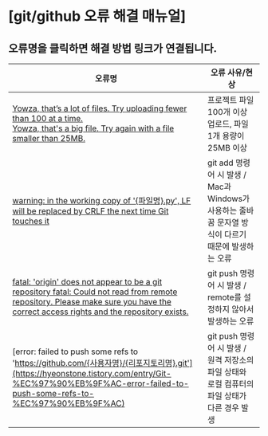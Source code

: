 # [git/github 오류 해결 매뉴얼]

## 오류명을 클릭하면 해결 방법 링크가 연결됩니다.
| 오류명 | 오류 사유/현상 |
|-------|-------|
| [Yowza, that’s a lot of files. Try uploading fewer than 100 at a time.](https://hyeonstone.tistory.com/entry/%EA%B9%83%ED%97%88%EB%B8%8C-Yowza-that%E2%80%99s-a-lot-of-files-Try-uploading-fewer-than-100-at-a-time-%EC%98%A4%EB%A5%98-100%EA%B0%9C-%EB%84%98%EB%8A%94-%EB%8C%80%ED%98%95-%ED%8C%8C%EC%9D%BC-%EC%97%85%EB%A1%9C%EB%93%9C%ED%95%98%EA%B8%B0)<br>[Yowza, that's a big file. Try again with a file smaller than 25MB.](https://hyeonstone.tistory.com/entry/%EA%B9%83%ED%97%88%EB%B8%8C-Yowza-that%E2%80%99s-a-lot-of-files-Try-uploading-fewer-than-100-at-a-time-%EC%98%A4%EB%A5%98-100%EA%B0%9C-%EB%84%98%EB%8A%94-%EB%8C%80%ED%98%95-%ED%8C%8C%EC%9D%BC-%EC%97%85%EB%A1%9C%EB%93%9C%ED%95%98%EA%B8%B0) | 프로젝트 파일 100개 이상 업로드, 파일 1개 용량이 25MB 이상 |
| [warning: in the working copy of '{파일명}.py', LF will be replaced by CRLF the next time Git touches it](https://hyeonstone.tistory.com/entry/1%EB%B6%84%EC%95%88%EC%97%90-%ED%95%B4%EA%B2%B0%ED%95%98%EB%8A%94-Git-%EC%98%A4%EB%A5%98-warning-in-the-working-copy-of-srcstoresauthjs-LF-will-be-replaced-by-CRLF-the-next-time-Git-touches-it-%EA%B2%BD%EA%B3%A0-%ED%95%B4%EA%B2%B0-%EB%B0%A9%EB%B2%95) | git add 명령어 시 발생 / Mac과 Windows가 사용하는 줄바꿈 문자열 방식이 다르기 때문에 발생하는 오류 |
| [fatal: 'origin' does not appear to be a git repository fatal: Could not read from remote repository. Please make sure you have the correct access rights and the repository exists.](https://hunstory.tistory.com/74) | git push 명령어 시 발생 / remote를 설정하지 않아서 발생하는 오류 |
| [error: failed to push some refs to 'https://github.com/{사용자명}/{리포지토리명}.git'](https://hyeonstone.tistory.com/entry/Git-%EC%97%90%EB%9F%AC-error-failed-to-push-some-refs-to-%EC%97%90%EB%9F%AC) | git push 명령어 시 발생 / 원격 저장소의 파일 상태와 로컬 컴퓨터의 파일 상태가 다른 경우 발생|
